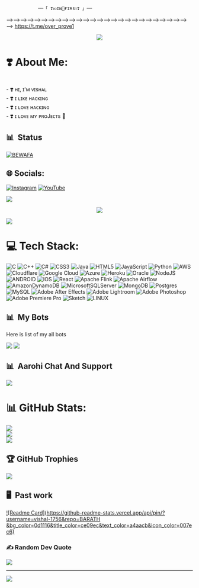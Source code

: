 
<!---
stkeditz/stkeditz is a ✨ special ✨ repository because its `README.md` (this file) appears on your GitHub profile.
You can click the Preview link to take a look at your changes.
--->
                ──「 ❣️ᴊᴏɪɴ🌹ғɪʀsᴛ❣️ 」──

⟶⟶⟶⟶⟶⟶⟶⟶⟶⟶⟶⟶⟶⟶⟶⟶⟶⟶⟶⟶⟶⟶⟶⟶⟶⟶⟶ https://t.me/over_prove1

<p align="center">
  <img src="[https://te.legra.ph/file/73a17caffa6f67e1c86f5.jpg]">
</p>

# ❣️ About Me:
<br>- ❣️ ʜɪ, ɪ'ᴍ ᴠɪsʜᴀʟ<br>- ❣️ ɪ ʟɪᴋᴇ ʜᴀᴄᴋɪɴɢ<br>- ❣️ ɪ ʟᴏᴠᴇ ʜᴀᴄᴋɪɴɢ<br>- ❣️ ɪ ʟᴏᴠᴇ ᴍʏ ᴘʀᴏJᴇᴄᴛs 🥺

## 📊 &nbsp;Status

[![BEWAFA](https://github-stats-alpha.vercel.app/api?username=vishal-1756 "vishal-1756")](https://github-stats-alpha.vercel.app/api?username=vishal-1756 "vishal-1756")


## 🌐 Socials:
[![Instagram](https://img.shields.io/badge/Instagram-%23E4405F.svg?logo=Instagram&logoColor=white)]([https://www.instagram.com/vishal_borse199/]) [![YouTube](https://img.shields.io/badge/YouTube-%23FF0000.svg?logo=YouTube&logoColor=white)](https://youtube.com/@PYTHON_GOD546) 

<a href="https://www.youtube.com/watch?v=dQw4w9WgXcQ"><img src="https://user-images.githubusercontent.com/73097560/115834477-dbab4500-a447-11eb-908a-139a6edaec5c.gif"></a>

<p align="center"><a href="https://t.me/I_M_BEWAFA"><img src="[[https://te.legra.ph/file/535a57eb56d045794fc28.mp4](https://te.legra.ph/file/5b9e70aa1e1f4a46ddeae.mp4)]"></a></p>

<a href="https://www.youtube.com/watch?v=dQw4w9WgXcQ"><img src="https://user-images.githubusercontent.com/73097560/115834477-dbab4500-a447-11eb-908a-139a6edaec5c.gif"></a>

# 💻 Tech Stack:
![C](https://img.shields.io/badge/c-%2300599C.svg?style=flat&logo=c&logoColor=white) ![C++](https://img.shields.io/badge/c++-%2300599C.svg?style=flat&logo=c%2B%2B&logoColor=white) ![C#](https://img.shields.io/badge/c%23-%23239120.svg?style=flat&logo=c-sharp&logoColor=white) ![CSS3](https://img.shields.io/badge/css3-%231572B6.svg?style=flat&logo=css3&logoColor=white) ![Java](https://img.shields.io/badge/java-%23ED8B00.svg?style=flat&logo=java&logoColor=white) ![HTML5](https://img.shields.io/badge/html5-%23E34F26.svg?style=flat&logo=html5&logoColor=white) ![JavaScript](https://img.shields.io/badge/javascript-%23323330.svg?style=flat&logo=javascript&logoColor=%23F7DF1E) ![Python](https://img.shields.io/badge/python-3670A0?style=flat&logo=python&logoColor=ffdd54) ![AWS](https://img.shields.io/badge/AWS-%23FF9900.svg?style=flat&logo=amazon-aws&logoColor=white) ![Cloudflare](https://img.shields.io/badge/Cloudflare-F38020?style=flat&logo=Cloudflare&logoColor=white) ![Google Cloud](https://img.shields.io/badge/Google%20Cloud-%234285F4.svg?style=flat&logo=google-cloud&logoColor=white) ![Azure](https://img.shields.io/badge/azure-%230072C6.svg?style=flat&logo=azure-devops&logoColor=white) ![Heroku](https://img.shields.io/badge/heroku-%23430098.svg?style=flat&logo=heroku&logoColor=white) ![Oracle](https://img.shields.io/badge/Oracle-F80000?style=flat&logo=oracle&logoColor=white) ![NodeJS](https://img.shields.io/badge/node.js-6DA55F?style=flat&logo=node.js&logoColor=white) ![ANDROID](https://img.shields.io/badge/android-%2320232a.svg?style=flat&logo=android&logoColor=%a4c639) ![IOS](https://img.shields.io/badge/IOS-%2320232a.svg?style=flat&logo=apple&logoColor=white) ![React](https://img.shields.io/badge/react-%2320232a.svg?style=flat&logo=react&logoColor=%2361DAFB) ![Apache Flink](https://img.shields.io/badge/Apache%20Flink-E6526F?style=flat&logo=Apache%20Flink&logoColor=white) ![Apache Airflow](https://img.shields.io/badge/Apache%20Airflow-017CEE?style=flat&logo=Apache%20Airflow&logoColor=white) ![AmazonDynamoDB](https://img.shields.io/badge/Amazon%20DynamoDB-4053D6?style=flat&logo=Amazon%20DynamoDB&logoColor=white) ![MicrosoftSQLServer](https://img.shields.io/badge/Microsoft%20SQL%20Sever-CC2927?style=flat&logo=microsoft%20sql%20server&logoColor=white) ![MongoDB](https://img.shields.io/badge/MongoDB-%234ea94b.svg?style=flat&logo=mongodb&logoColor=white) ![Postgres](https://img.shields.io/badge/postgres-%23316192.svg?style=flat&logo=postgresql&logoColor=white) ![MySQL](https://img.shields.io/badge/mysql-%2300f.svg?style=flat&logo=mysql&logoColor=white) ![Adobe After Effects](https://img.shields.io/badge/Adobe%20After%20Effects-9999FF.svg?style=flat&logo=Adobe%20After%20Effects&logoColor=white) ![Adobe Lightroom](https://img.shields.io/badge/Adobe%20Lightroom-31A8FF.svg?style=flat&logo=Adobe%20Lightroom&logoColor=white) ![Adobe Photoshop](https://img.shields.io/badge/adobephotoshop-%2331A8FF.svg?style=flat&logo=adobephotoshop&logoColor=white) ![Adobe Premiere Pro](https://img.shields.io/badge/Adobe%20Premiere%20Pro-9999FF.svg?style=flat&logo=Adobe%20Premiere%20Pro&logoColor=white) ![Sketch](https://img.shields.io/badge/Sketch-FFB387?style=flat&logo=sketch&logoColor=black) ![LINUX](https://img.shields.io/badge/Linux-FCC624?style=flat&logo=linux&logoColor=black)

## 📊 &nbsp;My Bots
  
Here is list of my all bots
  <!-- Talking about disclaimer -->
  
<a href="https://t.me/Alone_Dil_bot"><img src="https://img.shields.io/badge/Try-AAROHI%20MUSIC-darkred.svg?style=for-the-badge&logo=Telegram"></a> <a href="https://t.me/Alone_dil_121_bot"><img src="https://img.shields.io/badge/Try-AAROHI%20MANAGEMENT-darkred.svg?style=for-the-badge&logo=Telegram"></a>

## 📊 &nbsp;Aarohi Chat And Support
<!-- Talking about groups -->

<a href="https://t.me/over_prove1"><img src="https://img.shields.io/badge/Join-Group%20Support-darkred.svg?style=for-the-badge&logo=Telegram"></a>

# 📊 GitHub Stats:
![](https://github-readme-stats.vercel.app/api?username=stkeditz&theme=red&hide_border=false&include_all_commits=true&count_private=true)<br/>
![](https://github-readme-streak-stats.herokuapp.com/?user=vishal-1756&theme=city_light&hide_border=false)<br/>
![](https://github-readme-stats.vercel.app/api/top-langs/?username=vishal-1756&theme=city_light&hide_border=false&include_all_commits=true&count_private=true&layout=compact)


## 🏆 GitHub Trophies
![](https://github-profile-trophy.vercel.app/?username=vishal-1756&theme=discord&no-frame=false&no-bg=true&margin-w=4)

## 🖥 &nbsp;Past work

[![Readme Card](https://github-readme-stats.vercel.app/api/pin/?username=vishal-1756&repo=BARATH &bg_color=0d1116&title_color=ce09ec&text_color=a4aacb&icon_color=007ec6)](https://github.com/Vishal-1756/Barath-1) 


### ✍️ Random Dev Quote
![](https://quotes-github-readme.vercel.app/api?type=horizontal&theme=radical)

---
[![](https://visitcount.itsvg.in/api?id=stkeditz&icon=7&color=0)](https://visitcount.itsvg.in)

<!-- Proudly created with GPRM ( https://gprm.itsvg.in ) -->








